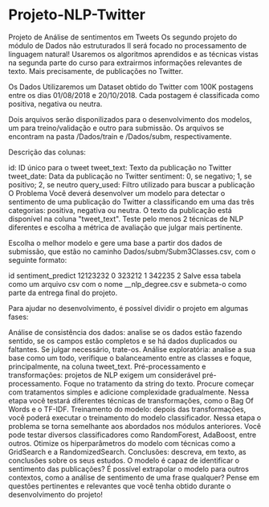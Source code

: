 # Projeto-NLP-Twitter
Projeto de Análise de sentimentos em Tweets
Os segundo projeto do módulo de Dados não estruturados II será focado no processamento de linguagem natural! Usaremos os algoritmos aprendidos e as técnicas vistas na segunda parte do curso para extrairmos informações relevantes de texto. Mais precisamente, de publicações no Twitter.

Os Dados
Utilizaremos um Dataset obtido do Twitter com 100K postagens entre os dias 01/08/2018 e 20/10/2018. Cada postagem é classificada como positiva, negativa ou neutra.

Dois arquivos serão disponilizados para o desenvolvimento dos modelos, um para treino/validação e outro para submissão. Os arquivos se encontram na pasta /Dados/train e /Dados/subm, respectivamente.

Descrição das colunas:

id: ID único para o tweet
tweet_text: Texto da publicação no Twitter
tweet_date: Data da publicação no Twitter
sentiment: 0, se negativo; 1, se positivo; 2, se neutro
query_used: Filtro utilizado para buscar a publicação
O Problema
Você deverá desenvolver um modelo para detectar o sentimento de uma publicação do Twitter a classificando em uma das três categorias: positiva, negativa ou neutra. O texto da publicação está disponível na coluna "tweet_text". Teste pelo menos 2 técnicas de NLP diferentes e escolha a métrica de avaliação que julgar mais pertinente.

Escolha o melhor modelo e gere uma base a partir dos dados de submissão, que estão no caminho Dados/subm/Subm3Classes.csv, com o seguinte formato:

id	sentiment_predict
12123232	0
323212	1
342235	2
Salve essa tabela como um arquivo csv com o nome <nome>_<sobrenome>_nlp_degree.csv e submeta-o como parte da entrega final do projeto.

Para ajudar no desenvolvimento, é possível dividir o projeto em algumas fases:

Análise de consistência dos dados: analise se os dados estão fazendo sentido, se os campos estão completos e se há dados duplicados ou faltantes. Se julgar necessário, trate-os.
Análise exploratória: analise a sua base como um todo, verifique o balanceamento entre as classes e foque, principalmente, na coluna tweet_text.
Pré-processamento e transformações: projetos de NLP exigem um considerável pré-processamento. Foque no tratamento da string do texto. Procure começar com tratamentos simples e adicione complexidade gradualmente. Nessa etapa você testará diferentes técnicas de transformações, como o Bag Of Words e o TF-IDF.
Treinamento do modelo: depois das transformações, você poderá executar o treinamento do modelo classificador. Nessa etapa o problema se torna semelhante aos abordados nos módulos anteriores. Você pode testar diversos classificadores como RandomForest, AdaBoost, entre outros. Otimize os hiperparâmetros do modelo com técnicas como a GridSearch e a RandomizedSearch.
Conclusões: descreva, em texto, as conclusões sobre os seus estudos. O modelo é capaz de identificar o sentimento das publicações? É possível extrapolar o modelo para outros contextos, como a análise de sentimento de uma frase qualquer? Pense em questões pertinentes e relevantes que você tenha obtido durante o desenvolvimento do projeto!
